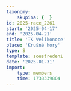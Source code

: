 ```yaml
---
taxonomy:
    skupina: {  }
id: 2025-race_2261
start: '2025-04-17'
end: '2025-04-21'
title: 'TK Velikonoce'
place: 'Krušné hory'
type: S
template: soustredeni
date: '2025-01-31'
import:
    type: members
    time: 1738339804
---
```


